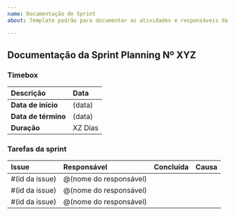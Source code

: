 ```yaml
---
name: Documentação de Sprint
about: Template padrão para documentar as atividades e responsáveis da sprint

---
```


## Documentação da Sprint Planning Nº XYZ

### Timebox
| Descrição | Data              |
| :-------- | :-----------------|
| **Data de início**  | (data)  |
| **Data de término** | (data)  |
| **Duração**         | XZ Dias |

### Tarefas da sprint

| Issue | Responsável | Concluída | Causa |
| :-    | :-          | :-        | :-    | 
| #(id da issue) | @(nome do responsável) | | |
| #(id da issue) | @(nome do responsável) | | |
| #(id da issue) | @(nome do responsável) | | |
️

<!-- ✔️✖️⚠️ -->
<!-- @LeoSilvaGomes --> 
<!-- @durvalcarvalho --> 
<!-- @KiSobral  --> 
<!-- @Rafaelltm -->
<!-- @daniso123 -->
<!-- @lorranyoliveira -->
<!-- @JoaoVitorFarias -->
<!-- @viniciusoliveira96 -->
